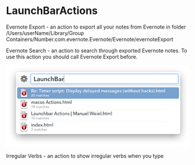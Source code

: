 LaunchBarActions
================

Evernote Export - an action to export all your notes from Evernote in folder /Users/userName/Library/Group Containers/Number.com.evernote.Evernote/Evernote/evernoteExport

Evernote Search - an action to search through exported Evernote notes. To use this action you should call Evernote Export before.

![alt tag](https://raw.githubusercontent.com/soniccat/LaunchBarActions/master/img/EvernoteExport.png)

Irregular Verbs - an action to show irregular verbs when you type
